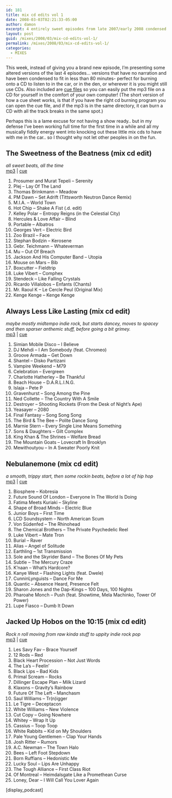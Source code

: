 ```yaml
---
id: 181
title: mix cd edits vol 1
date: 2008-03-03T02:21:33-05:00
author: damon
excerpt: 4 entirely sweet episodes from late 2007/early 2008 condensed to fit onto 80 minute CDRs
layout: post
guid: /mixes/2008/03/mix-cd-edits-vol-1/
permalink: /mixes/2008/03/mix-cd-edits-vol-1/
categories:
  - MIXES
---
```

This week, instead of giving you a brand new episode, I’m presenting some altered versions of the last 4 episodes… versions that have no narration and have been condensed to fit in less than 80 minutes- perfect for burning onto a CD to listen to in the car, or in the den, or wherever it is you might still use CDs. Also included are [cue files](http://en.wikipedia.org/wiki/Cue_sheet_%28computing%29) so you can easily put the mp3 file on a CD for yourself in the comfort of your own computer! (The short version of how a cue sheet works, is that if you have the right cd burning program you can open the cue file, and if the mp3 is in the same directory, it can burn a CD with all the track breaks in the same spot.)

Perhaps this is a lame excuse for not having a show ready.. but in my defense I’ve been working full time for the first time in a while and all my musically fiddly energy went into knocking out these little mix cds to have with me in the car.. so I thought why not let other peoples in on the fun.

<!--more-->

## The Sweetness of the Beatness (mix cd edit)

_all sweet beats, all the time_  
[mp3](https://storage.cloud.google.com/radioslipstream/radio/mixes/sweetnessofthebeatness.mp3) | [cue](https://storage.cloud.google.com/radioslipstream/radio/mixes/sweetnessofthebeatness.cue)

1. Prosumer and Murat Tepeli – Serenity  
2. Plej – Lay Of The Land
3. Thomas Brinkmann – Meadow  
4. PM Dawn – Set Adrift (Tittsworth Neutron Dance Remix)  
5. M.I.A. – World Town  
6. Hot Chip – Shake A Fist (.d. edit)  
7. Kelley Polar – Entropy Reigns (in the Celestial City)  
8. Hercules & Love Affair – Blind  
9. Portable – Albatros  
10. Georges Vert – Electric Bird  
11. Zoo Brazil – Face  
12. Stephan Bodzin – Kerosene  
13. Gebr. Teichmann – Whateverman  
14. Mu – Out Of Breach  
15. Jackson And His Computer Band – Utopia  
16. Mouse on Mars – Bib  
17. Boxcutter – Fieldtrip  
18. Luke Vibert – Comphex  
19. Stendeck – Like Falling Crystals  
20. Ricardo Villalobos – Enfants (Chants)  
21. Mr. Raoul K – Le Cercle Peul (Original Mix)  
22. Kenge Kenge – Kenge Kenge 

## Always Less Like Lasting (mix cd edit) 

_maybe mostly midtempo indie rock, but starts dancey, moves to spacey and then sparser anthemic stuff, before going a bit grimey._  
[mp3](https://storage.cloud.google.com/radioslipstream/radio/mixes/alwayslesslikelasting.mp3) | [cue](https://storage.cloud.google.com/radioslipstream/radio/mixes/alwayslesslikelasting.cue)

1. Simian Mobile Disco – I Believe  
2. DJ Mehdi – I Am Somebody (feat. Chromeo)  
3. Groove Armada – Get Down  
4. Shantel – Disko Partizani  
5. Vampire Weekend – M79  
6. Celebration – Evergreen  
7. Charlotte Hatherley – Be Thankful  
8. Beach House – D.A.R.L.I.N.G.  
9. Islaja – Pete P  
10. Gravenhurst – Song Among the Pine  
11. Ned Collette – The Country With A Smile  
12. Destroyer – Shooting Rockets (From the Desk of Night’s Ape)  
13. Yeasayer – 2080  
14. Final Fantasy – Song Song Song  
15. The Bird & The Bee – Polite Dance Song  
16. Marnie Stern – Every Single Line Means Something  
17. Sons & Daughters – Gilt Complex  
18. King Khan & The Shrines – Welfare Bread  
19. The Mountain Goats – Lovecraft In Brooklyn  
20. Mewithoutyou – In A Sweater Poorly Knit 

## Nebulanemone (mix cd edit) 

_a smooth, trippy start, then some rockin beats, before a lot of hip hop_  
[mp3](https://storage.cloud.google.com/radioslipstream/radio/mixes/nebulanemone.mp3) | [cue](https://storage.cloud.google.com/radioslipstream/radio/mixes/nebulanemone.cue)

1. Biosphere – Kobresia  
2. Future Sound Of London – Everyone In The World Is Doing  
3. Fatima Meets Kuriaki – Skyline  
4. Shape of Broad Minds – Electric Blue  
5. Junior Boys – First Time  
6. LCD Soundsystem – North American Scum  
7. Von Südenfed – The Rhinohead  
8. The Chemical Brothers – The Private Psychedelic Reel  
9. Luke Vibert – Mate Tron  
10. Burial – Raver  
11. Alias – Angel of Solitude  
12. Earthling – 1st Transmission  
13. Sole and the Skyrider Band – The Bones Of My Pets  
14. Subtle – The Mercury Craze  
15. K’naan – What’s Hardcore?  
16. Kanye West – Flashing Lights (feat. Dwele)  
17. CunninLynguists – Dance For Me  
18. Quantic – Absence Heard, Presence Felt  
19. Sharon Jones and the Dap-Kings – 100 Days, 100 Nights  
20. Pharoahe Monch – Push (feat. Showtime, Mela Machinko, Tower Of Power)  
21. Lupe Fiasco – Dumb It Down 

## Jacked Up Hobos on the 10:15 (mix cd edit)

_Rock n roll moving from raw kinda stuff to uppity indie rock pop_  
[mp3](https://storage.cloud.google.com/radioslipstream/radio/mixes/jackeduphobos.mp3) | [cue](https://storage.cloud.google.com/radioslipstream/radio/mixes/jackeduphobos.cue)

1. Les Savy Fav – Brace Yourself  
2. 12 Rods – Red  
3. Black Heart Procession – Not Just Words  
4. The La’s – Feelin’  
5. Black Lips – Bad Kids  
6. Primal Scream – Rocks  
7. Dillinger Escape Plan – Milk Lizard  
8. Klaxons – Gravity’s Rainbow  
9. Future Of The Left – Manchasm  
10. Saul Williams – Tr(n)igger  
11. Le Tigre – Deceptacon  
12. White Williams – New Violence  
13. Cut Copy – Going Nowhere  
14. Whitey – Wrap It Up  
15. Cassius – Toop Toop  
16. White Rabbits – Kid on My Shoulders  
17. Pale Young Gentlemen – Clap Your Hands  
18. Josh Ritter – Rumors  
19. A.C. Newman – The Town Halo  
20. Bees – Left Foot Stepdown  
21. Born Ruffians – Hedonistic Me  
22. Lucky Soul – Lips Are Unhappy  
23. The Tough Alliance – First Class Riot  
24. Of Montreal – Heimdalsgate Like a Promethean Curse  
25. Loney, Dear – I Will Call You Lover Again 

[display_podcast]